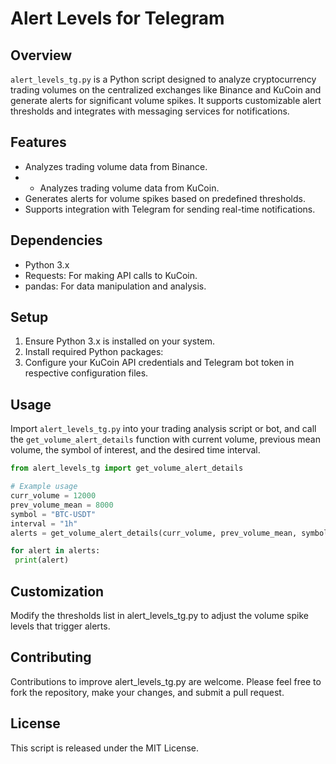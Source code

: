 # Alert Levels for Telegram

## Overview
`alert_levels_tg.py` is a Python script designed to analyze cryptocurrency trading volumes on the centralized exchanges like Binance and KuCoin and generate alerts for significant volume spikes. It supports customizable alert thresholds and integrates with messaging services for notifications.

## Features
- Analyzes trading volume data from Binance.
- - Analyzes trading volume data from KuCoin.
- Generates alerts for volume spikes based on predefined thresholds.
- Supports integration with Telegram for sending real-time notifications.

## Dependencies
- Python 3.x
- Requests: For making API calls to KuCoin.
- pandas: For data manipulation and analysis.

## Setup
1. Ensure Python 3.x is installed on your system.
2. Install required Python packages:
3. Configure your KuCoin API credentials and Telegram bot token in respective configuration files.

## Usage
Import `alert_levels_tg.py` into your trading analysis script or bot, and call the `get_volume_alert_details` function with current volume, previous mean volume, the symbol of interest, and the desired time interval.

```python
from alert_levels_tg import get_volume_alert_details

# Example usage
curr_volume = 12000
prev_volume_mean = 8000
symbol = "BTC-USDT"
interval = "1h"
alerts = get_volume_alert_details(curr_volume, prev_volume_mean, symbol, interval)

for alert in alerts:
 print(alert)
```

## Customization
Modify the thresholds list in alert_levels_tg.py to adjust the volume spike levels that trigger alerts.

## Contributing
Contributions to improve alert_levels_tg.py are welcome. Please feel free to fork the repository, make your changes, and submit a pull request.

## License
This script is released under the MIT License. 
